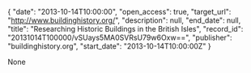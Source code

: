 {
  "date": "2013-10-14T10:00:00", 
  "open_access": true, 
  "target_url": "http://www.buildinghistory.org/", 
  "description": null, 
  "end_date": null, 
  "title": "Researching Historic Buildings in the British Isles", 
  "record_id": "20131014T100000/vSUays5MA0SVRsU79w6Oxw==", 
  "publisher": "buildinghistory.org", 
  "start_date": "2013-10-14T10:00:00Z"
}

None